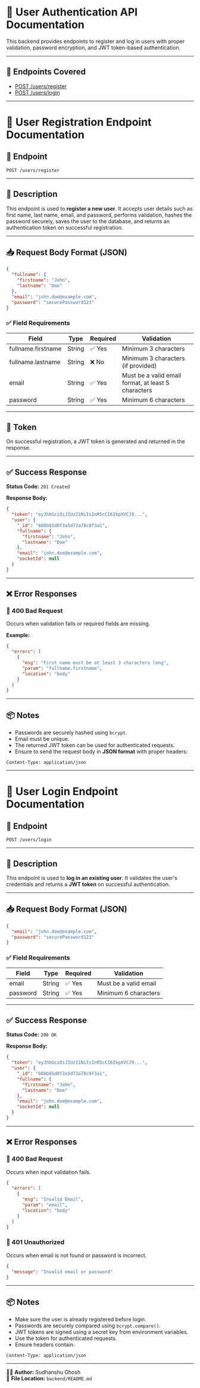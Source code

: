 
# 📌 User Authentication API Documentation

This backend provides endpoints to register and log in users with proper validation, password encryption, and JWT token-based authentication.

---

## 📂 Endpoints Covered

- [POST /users/register](#-user-registration-endpoint-documentation)
- [POST /users/login](#-user-login-endpoint-documentation)

---

# 📌 User Registration Endpoint Documentation

## 🔗 Endpoint

```
POST /users/register
```

---

## 📝 Description

This endpoint is used to **register a new user**. It accepts user details such as first name, last name, email, and password, performs validation, hashes the password securely, saves the user to the database, and returns an authentication token on successful registration.

---

## 📥 Request Body Format (JSON)

```json
{
  "fullname": {
    "firstname": "John",
    "lastname": "Doe"
  },
  "email": "john.doe@example.com",
  "password": "securePassword123"
}
```

### ✅ Field Requirements

| Field              | Type   | Required | Validation                                          |
| ------------------ | ------ | -------- | --------------------------------------------------- |
| fullname.firstname | String | ✅ Yes   | Minimum 3 characters                                |
| fullname.lastname  | String | ❌ No    | Minimum 3 characters (if provided)                  |
| email              | String | ✅ Yes   | Must be a valid email format, at least 5 characters |
| password           | String | ✅ Yes   | Minimum 6 characters                                |

---

## 🔐 Token

On successful registration, a JWT token is generated and returned in the response.

---

## ✅ Success Response

**Status Code:** `201 Created`

**Response Body:**

```json
{
  "token": "eyJhbGciOiJIUzI1NiIsInR5cCI6IkpXVCJ9...",
  "user": {
    "_id": "608b91d0f3a5d72a78c8f3a1",
    "fullname": {
      "firstname": "John",
      "lastname": "Doe"
    },
    "email": "john.doe@example.com",
    "socketId": null
  }
}
```

---

## ❌ Error Responses

### 🔸 400 Bad Request

Occurs when validation fails or required fields are missing.

**Example:**

```json
{
  "errors": [
    {
      "msg": "First name must be at least 3 characters long",
      "param": "fullname.firstname",
      "location": "body"
    }
  ]
}
```

---

## 📦 Notes

- Passwords are securely hashed using `bcrypt`.
- Email must be unique.
- The returned JWT token can be used for authenticated requests.
- Ensure to send the request body in **JSON format** with proper headers:

```http
Content-Type: application/json
```

---


# 📌 User Login Endpoint Documentation

## 🔗 Endpoint

```
POST /users/login
```

---

## 📝 Description

This endpoint is used to **log in an existing user**. It validates the user's credentials and returns a **JWT token** on successful authentication.

---

## 📥 Request Body Format (JSON)

```json
{
  "email": "john.doe@example.com",
  "password": "securePassword123"
}
```

### ✅ Field Requirements

| Field    | Type   | Required | Validation                 |
| -------- | ------ | -------- | -------------------------- |
| email    | String | ✅ Yes   | Must be a valid email      |
| password | String | ✅ Yes   | Minimum 6 characters       |

---

## ✅ Success Response

**Status Code:** `200 OK`

**Response Body:**

```json
{
  "token": "eyJhbGciOiJIUzI1NiIsInR5cCI6IkpXVCJ9...",
  "user": {
    "_id": "608b91d0f3a5d72a78c8f3a1",
    "fullname": {
      "firstname": "John",
      "lastname": "Doe"
    },
    "email": "john.doe@example.com",
    "socketId": null
  }
}
```

---

## ❌ Error Responses

### 🔸 400 Bad Request

Occurs when input validation fails.

```json
{
  "errors": [
    {
      "msg": "Invalid Email",
      "param": "email",
      "location": "body"
    }
  ]
}
```

### 🔸 401 Unauthorized

Occurs when email is not found or password is incorrect.

```json
{
  "message": "Invalid email or password"
}
```

---

## 📦 Notes

- Make sure the user is already registered before login.
- Passwords are securely compared using `bcrypt.compare()`.
- JWT tokens are signed using a secret key from environment variables.
- Use the token for authenticated requests.
- Ensure headers contain:

```http
Content-Type: application/json
```
---

👨‍💻 **Author:** Sudhanshu Ghosh  
📁 **File Location:** `backend/README.md`
